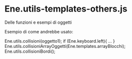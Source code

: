 # Ene.utils-templates-others.js
Delle funzioni e esempi di oggetti

Esempio di come andrebbe usato:

Ene.utils.collisioni(oggetto1);
if (Ene.keyboard.left){ ... }
Ene.utils.collisioniArrayOggetti(Ene.templates.arrayBlocchi);
Ene.utils.collisioniBordi();
